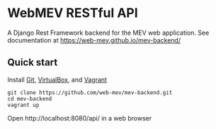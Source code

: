# WebMEV RESTful API

A Django Rest Framework backend for the MEV web application.  See documentation at https://web-mev.github.io/mev-backend/

## Quick start
Install [Git](https://git-scm.com/), [VirtualBox](https://www.virtualbox.org/), and [Vagrant](https://www.vagrantup.com/)
```shell
git clone https://github.com/web-mev/mev-backend.git
cd mev-backend
vagrant up
```
Open http://localhost:8080/api/ in a web browser
